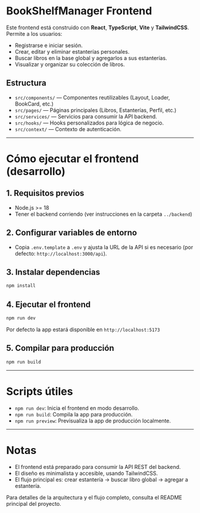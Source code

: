 # BookShelfManager Frontend

Este frontend está construido con **React**, **TypeScript**, **Vite** y **TailwindCSS**. Permite a los usuarios:

- Registrarse e iniciar sesión.
- Crear, editar y eliminar estanterías personales.
- Buscar libros en la base global y agregarlos a sus estanterías.
- Visualizar y organizar su colección de libros.

## Estructura

- `src/components/` — Componentes reutilizables (Layout, Loader, BookCard, etc.)
- `src/pages/` — Páginas principales (Libros, Estanterías, Perfil, etc.)
- `src/services/` — Servicios para consumir la API backend.
- `src/hooks/` — Hooks personalizados para lógica de negocio.
- `src/context/` — Contexto de autenticación.

---

# Cómo ejecutar el frontend (desarrollo)

## 1. Requisitos previos

- Node.js >= 18
- Tener el backend corriendo (ver instrucciones en la carpeta `../backend`)

## 2. Configurar variables de entorno

- Copia `.env.template` a `.env` y ajusta la URL de la API si es necesario (por defecto: `http://localhost:3000/api`).

## 3. Instalar dependencias

```bash
npm install
```

## 4. Ejecutar el frontend

```bash
npm run dev
```
Por defecto la app estará disponible en `http://localhost:5173`

## 5. Compilar para producción

```bash
npm run build
```

---

# Scripts útiles

- `npm run dev`: Inicia el frontend en modo desarrollo.
- `npm run build`: Compila la app para producción.
- `npm run preview`: Previsualiza la app de producción localmente.

---

# Notas

- El frontend está preparado para consumir la API REST del backend.
- El diseño es minimalista y accesible, usando TailwindCSS.
- El flujo principal es: crear estantería → buscar libro global → agregar a estantería.

Para detalles de la arquitectura y el flujo completo, consulta el README principal del proyecto.
